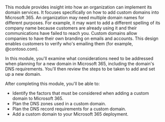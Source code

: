 This module provides insight into how an organization can implement its domain services. It focuses specifically on how to add custom domains into Microsoft 365. An organization may need multiple domain names for different purposes. For example, it may want to add a different spelling of its company name because customers are already using it and their communications have failed to reach you. Custom domains allow companies to have their own branding on emails and accounts. This design enables customers to verify who's emailing them (for example, @contoso.com).

In this module, you'll examine what considerations need to be addressed when planning for a new domain in Microsoft 365, including the domain's DNS requirements. You'll then review the steps to be taken to add and set up a new domain.

After completing this module, you'll be able to:

 -  Identify the factors that must be considered when adding a custom domain to Microsoft 365.
 -  Plan the DNS zones used in a custom domain.
 -  Plan the DNS record requirements for a custom domain.
 -  Add a custom domain to your Microsoft 365 deployment.
